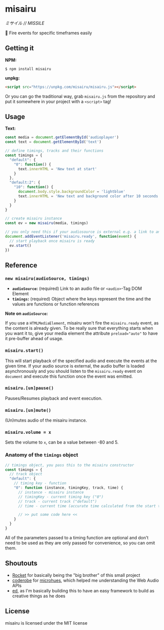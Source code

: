 # misairu  
_ミサイル // MISSILE_  

:rocket: Fire events for specific timeframes easily

## Getting it

**NPM:**

```
$ npm install misairu
```

**unpkg:**

```html
<script src="https://unpkg.com/misairu/misairu.js"></script>
```

Or you can go the traditional way, grab `misairu.js` from the repository and put it somewhere in your project with a `<script>` tag!

## Usage

**Text:**

```js
const media = document.getElementById('audioplayer')
const text = document.getElementById('text')

// define timings, tracks and their functions
const timings = {
  "default": {
    "0": function() {
      text.innerHTML = 'New text at start'
    }
  },
  "default:2": {
    "10": function() {
      document.body.style.backgroundColor = 'lightblue'
      text.innerHTML = 'New text and background color after 10 seconds'
    }
  }
}

// create misairu instance
const ev = new misairu(media, timings)

// you only need this if your audiosource is external e.g. a link to an audio file
document.addEventListener('misairu.ready', function(event) {
  // start playback once misairu is ready
  ev.start()
})
```

## Reference

### `new misairu(audioSource, timings)`

* **`audioSource`:** (required) Link to an audio file or `<audio>`-Tag DOM Element
* **`timings`:** (required) Object where the keys represent the time and the values are functions or function references

**Note on `audioSource`:**

If you use a `HTMLMediaElement`, misairu won't fire the `misairu.ready` event, as the content is already given. To be really
sure that everything starts when you want it to, give your media element the attribute `preload="auto"` to have it pre-buffer
ahead of usage.

### `misairu.start()`

This will start playback of the specified audio and execute the events at the given time. If your audio source is external, the audio buffer is 
loaded asynchronously and you should listen to the `misairu.ready` event on `document` and execute this function once
the event was emitted.

### `misairu.[un]pause()`

Pauses/Resumes playback and event execution.

### `misairu.[un]mute()`

(Un)mutes audio of the misairu instance.

### `misairu.volume = x`

Sets the volume to `x`, can be a value between -80 and 5.

### Anatomy of the `timings` object

```js
// timings object, you pass this to the misairu constructor
const timings = {
  // track object
  "default": {
    // timing key - function
    "0": function (instance, timingKey, track, time) {
      // instance - misairu instance
      // timingKey - current timing key ("0")
      // track - current track ("default")
      // time - current time (accurate time calculated from the start time and audio context time)

      // >> put some code here <<
    }
  }
}
```

All of the parameters passed to a timing function are optional and don't need to be used as they are only passed for convenience, so you can omit them.

## Shoutouts

* [Rocket](https://github.com/rocket/rocket) for basically being the "big brother" of this small project
* [coderobe](https://github.com/coderobe) for [microhues](https://github.com/coderobe/microhues), which helped me understanding the Web Audio APIs
* [ed](https://github.com/9001), as I'm basically building this to have an easy framework to build as creative things as he does

## License

misairu is licensed under the MIT license